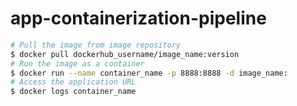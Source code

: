 # app-containerization-pipeline

```bash
# Pull the image from image repository
$ docker pull dockerhub_username/image_name:version
# Run the image as a container
$ docker run --name container_name -p 8888:8888 -d image_name:
# Access the application URL
$ docker logs container_name
```